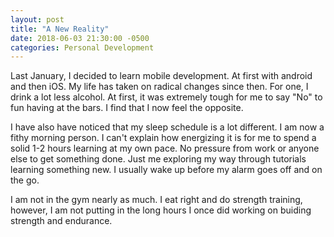 ```yaml
---
layout: post
title: "A New Reality"
date: 2018-06-03 21:30:00 -0500
categories: Personal Development 
---
```


Last January, I decided to learn mobile development. At first with android and then iOS. My life has taken on radical changes since then. For one, I drink a lot less alcohol. At first, it was extremely tough for me to say "No" to fun having at the bars. I find that I now feel the opposite. 

I have also have noticed that my sleep schedule is a lot different. I am now a fithy morning person. I can't explain how energizing it is for me to spend a solid 1-2 hours learning at my own pace. No pressure from work or anyone else to get something done. Just me exploring my way through tutorials learning something new. I usually wake up before my alarm goes off and on the go. 

I am not in the gym nearly as much. I eat right and do strength training, however, I am not putting in the long hours I once did working on buiding strength and endurance.


